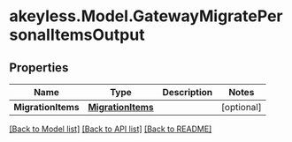 # akeyless.Model.GatewayMigratePersonalItemsOutput

## Properties

Name | Type | Description | Notes
------------ | ------------- | ------------- | -------------
**MigrationItems** | [**MigrationItems**](MigrationItems.md) |  | [optional] 

[[Back to Model list]](../README.md#documentation-for-models) [[Back to API list]](../README.md#documentation-for-api-endpoints) [[Back to README]](../README.md)

